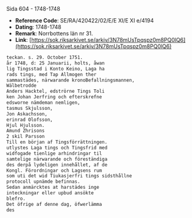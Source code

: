Sida 604 - 1748-1748

- **Reference Code**: SE/RA/420422/02/E/E XI/E XI e/4194
- **Dating**: 1748-1748
- **Remark**: Norrbottens län nr 31.
- **Link**: [https://sok.riksarkivet.se/arkiv/3N78mUsTpqspz0m8PQ0lQ6](https://sok.riksarkivet.se/arkiv/3N78mUsTpqspz0m8PQ0lQ6)

```txt linenums="1"
teckan. s. 29. October 1751.
år 1748, d: 25 Januarii, holts, åwan
lig Tingsstad i Konto Keino, Laga ha
rads tings, med Tap Allmogen ther
sammastädes, närwarande kronoBefallningsmannen,
Wälbetrodde
Anders Hacktel, edströrne Tings Toli
ken Johan Jerfring och efterskrefne
edsworne nämdeman nemligen,
tasmus Skjulsson,
Jon Askachsson,
erinrad Olofsson,
Hjul Hjulsson.
Amund Zhrisons
2 skil Parsson
Till en början af Tingsförrättningen.
utlystes Laga tings och Tingsfrid med
widfogade tienlige arhindringar til
samtelige närwarande och föreständiga
des derpå lydeligen innehållet, af de
Kongl. Förordningar och Lagsens rum
som uti det wid Tiukasjerfri tings sidsthållne
protocoll upnämde befinnas.
Sedan anmärcktes at harstädes inge
inteckningar eller upbud ansökte
blefro.
Det öfrige af denne dag, öfwerlämma
des
```
